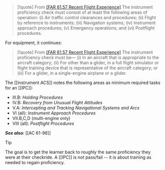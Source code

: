 > [!quote] From [[FAR 61.57 Recent Flight Experience]](d)
> The instrument proficiency check must consist of at least the following areas of operation: 
> (i) Air traffic control clearances and procedures; 
> (ii) Flight by reference to instruments; 
> (iii) Navigation systems; 
> (iv) Instrument approach procedures; 
> (v) Emergency operations; and 
> (vi) Postflight procedures. 

For equipment, it continues:
> [!quote] From [[FAR 61.57 Recent Flight Experience]](d)
> The instrument proficiency check must be— 
> (i) In an aircraft that is appropriate to the aircraft category; 
> (ii) For other than a glider, in a full flight simulator or flight training device that is representative of the aircraft category; or 
> (iii) For a glider, in a single-engine airplane or a glider.

The [[Instrument ACS]] notes the following areas as minimum required tasks for an [[IPC]]:
- III.B: *Holding Procedures*
- IV.B: *Recovery from Unusual Flight Attitudes*
- V.A: *Intercepting and Tracking Navigational Systems and Arcs*
- VI (all): *Instrument Approach Procedures*
- VII.B,C,D (multi-engine only)
- VIII (all): *Postflight Procedures*

***See also***: [[AC 61-98]]

> [!tip]
> The goal is to get the learner back to roughly the same proficiency they were at their checkride. A [[IPC]] is not pass/fail -- it is about training as needed to regain proficiency.